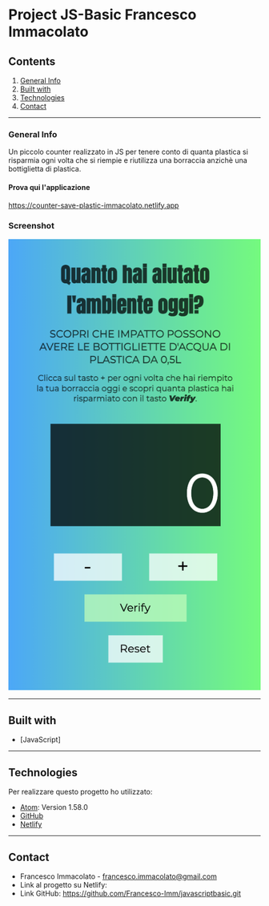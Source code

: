 # Project JS-Basic Francesco Immacolato

## Contents
1. [General Info](#general-info)
2. [Built with](#built-with)
3. [Technologies](#technologies)
4. [Contact](#contact)

***
### General Info
Un piccolo counter realizzato in JS per tenere conto di quanta plastica si risparmia ogni volta che si riempie e riutilizza una borraccia anzichè una bottiglietta di plastica.

#### Prova qui l'applicazione
https://counter-save-plastic-immacolato.netlify.app


### Screenshot
![Image text](assets/img/screenjsmobile.png)

***
## Built with
* [JavaScript]

***
## Technologies
Per realizzare questo progetto ho utilizzato:
* [Atom](https://atom.io): Version 1.58.0
* [GitHub](https://github.com)
* [Netlify](https://www.netlify.com)

***
## Contact
* Francesco Immacolato - francesco.immacolato@gmail.com
* Link al progetto su Netlify:
* Link GitHub: https://github.com/Francesco-Imm/javascriptbasic.git
